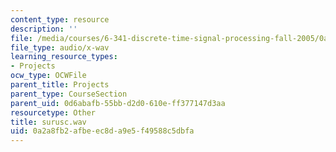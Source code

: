 ```yaml
---
content_type: resource
description: ''
file: /media/courses/6-341-discrete-time-signal-processing-fall-2005/0a2a8fb2afbeec8da9e5f49588c5dbfa_surusc.wav
file_type: audio/x-wav
learning_resource_types:
- Projects
ocw_type: OCWFile
parent_title: Projects
parent_type: CourseSection
parent_uid: 0d6abafb-55bb-d2d0-610e-ff377147d3aa
resourcetype: Other
title: surusc.wav
uid: 0a2a8fb2-afbe-ec8d-a9e5-f49588c5dbfa
---
```

